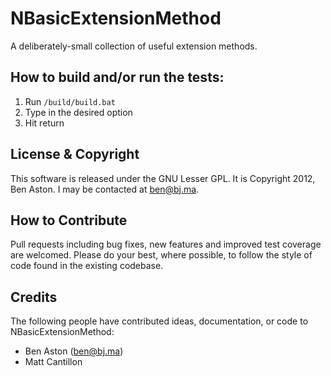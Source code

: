 NBasicExtensionMethod
====

A deliberately-small collection of useful extension methods.

How to build and/or run the tests:
--------

1. Run `/build/build.bat`
1. Type in the desired option
1. Hit return

License & Copyright
--------

This software is released under the GNU Lesser GPL. It is Copyright 2012, Ben Aston. I may be contacted at ben@bj.ma.

How to Contribute
--------

Pull requests including bug fixes, new features and improved test coverage are welcomed. Please do your best, where possible, to follow the style of code found in the existing codebase.

Credits
--------

The following people have contributed ideas, documentation, or code to NBasicExtensionMethod:

 * Ben Aston (ben@bj.ma)
 * Matt Cantillon